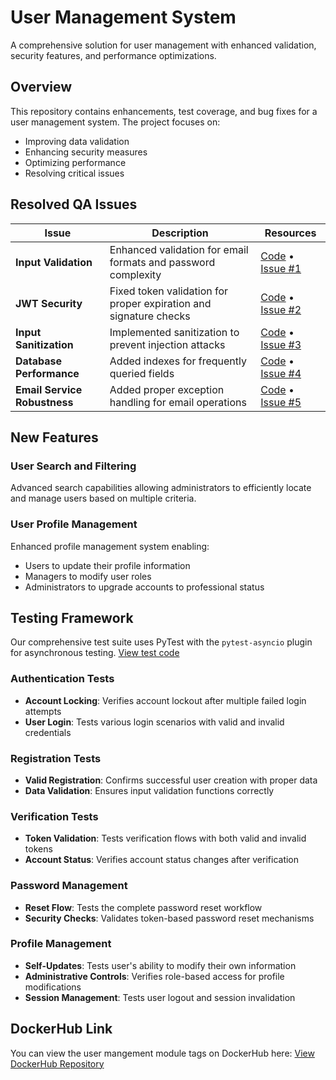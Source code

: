 # User Management System

A comprehensive solution for user management with enhanced validation, security features, and performance optimizations.

## Overview

This repository contains enhancements, test coverage, and bug fixes for a user management system. The project focuses on:

- Improving data validation
- Enhancing security measures
- Optimizing performance
- Resolving critical issues

## Resolved QA Issues

| Issue | Description | Resources |
|-------|-------------|-----------|
| **Input Validation** | Enhanced validation for email formats and password complexity | [Code](https://github.com/sudeepreddy143/user_management_module/tree/main/app/schemas/user_schemas.py) • [Issue #1](https://github.com/sudeepreddy143/user_management_module/issues/1) |
| **JWT Security** | Fixed token validation for proper expiration and signature checks | [Code](https://github.com/sudeepreddy143/user_management_module/tree/main/app/services/jwt_service.py) • [Issue #2](https://github.com/sudeepreddy143/user_management_module/issues/2) |
| **Input Sanitization** | Implemented sanitization to prevent injection attacks | [Code](https://github.com/sudeepreddy143/user_management_module/tree/main/app/schemas/user_schemas.py) • [Issue #3](https://github.com/sudeepreddy143/user_management_module/issues/3) |
| **Database Performance** | Added indexes for frequently queried fields | [Code](https://github.com/sudeepreddy143/user_management_module/tree/main/app/models/user_model.py) • [Issue #4](https://github.com/sudeepreddy143/user_management_module/issues/4) |
| **Email Service Robustness** | Added proper exception handling for email operations | [Code](https://github.com/sudeepreddy143/user_management_module/tree/main/app/services/email_service.py) • [Issue #5](https://github.com/sudeepreddy143/user_management_module/issues/5) |

## New Features

### User Search and Filtering
Advanced search capabilities allowing administrators to efficiently locate and manage users based on multiple criteria.

### User Profile Management
Enhanced profile management system enabling:
- Users to update their profile information
- Managers to modify user roles
- Administrators to upgrade accounts to professional status

## Testing Framework

Our comprehensive test suite uses PyTest with the `pytest-asyncio` plugin for asynchronous testing. [View test code](https://github.com/sudeepreddy143/user_management_module/tree/main/tests/test_api/test_users_api.py)

### Authentication Tests
- **Account Locking**: Verifies account lockout after multiple failed login attempts
- **User Login**: Tests various login scenarios with valid and invalid credentials

### Registration Tests
- **Valid Registration**: Confirms successful user creation with proper data
- **Data Validation**: Ensures input validation functions correctly

### Verification Tests
- **Token Validation**: Tests verification flows with both valid and invalid tokens
- **Account Status**: Verifies account status changes after verification

### Password Management
- **Reset Flow**: Tests the complete password reset workflow
- **Security Checks**: Validates token-based password reset mechanisms

### Profile Management
- **Self-Updates**: Tests user's ability to modify their own information
- **Administrative Controls**: Verifies role-based access for profile modifications
- **Session Management**: Tests user logout and session invalidation

## DockerHub Link

You can view the user mangement module tags on DockerHub here: [View DockerHub Repository](https://hub.docker.com/repository/docker/sudeeppanyam/user_management_module/general)




